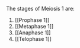 The stages of Meiosis 1 are:
1) [[Prophase 1]]
2) [[Metaphase 1]]
3) [[Anaphase 1]]
4) [[Telophase 1]]
